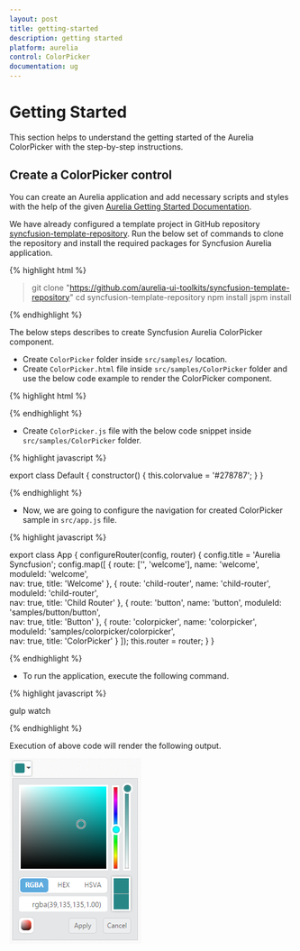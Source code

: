 ```yaml
---
layout: post
title: getting-started
description: getting started
platform: aurelia
control: ColorPicker
documentation: ug
---
```


# Getting Started

This section helps to understand the getting started of the Aurelia ColorPicker with the step-by-step instructions.

## Create a ColorPicker control

You can create an Aurelia application and add necessary scripts and styles with the help of the given [Aurelia Getting Started Documentation](https://help.syncfusion.com/aurelia/overview).

We have already configured a template project in GitHub repository [syncfusion-template-repository](https://github.com/aurelia-ui-toolkits/syncfusion-template-repository). Run the below set of commands to clone the repository and install the required packages for Syncfusion Aurelia application.

{% highlight html %}

> git clone "https://github.com/aurelia-ui-toolkits/syncfusion-template-repository"
> cd syncfusion-template-repository
> npm install
> jspm install

{% endhighlight %}

The below steps describes to create Syncfusion Aurelia ColorPicker component.

* Create `ColorPicker` folder inside `src/samples/` location.
* Create `ColorPicker.html` file inside `src/samples/ColorPicker` folder and use the below code example to render the ColorPicker component.

{% highlight html %}

<template>
       <input id="colorpick" type="text" ej-color-picker="e-value.bind:colorvalue" />
</template>

{% endhighlight %}

* Create `ColorPicker.js` file with the below code snippet inside `src/samples/ColorPicker` folder.

{% highlight javascript %}

export class Default {
    constructor() {
      this.colorvalue = '#278787';
    }
}

{% endhighlight %}

* Now, we are going to configure the navigation for created ColorPicker sample in `src/app.js` file.

{% highlight javascript %}

export class App {
 configureRouter(config, router) {
  config.title = 'Aurelia Syncfusion';
  config.map([
   { route: ['', 'welcome'], name: 'welcome', moduleId: 'welcome',                              
                nav: true, title: 'Welcome' },
   { route: 'child-router',  name: 'child-router', moduleId: 'child-router',                         
                nav: true, title: 'Child Router' },
   { route: 'button',        name: 'button', moduleId: 'samples/button/button',                
                nav: true, title: 'Button' },
   { route: 'colorpicker',        name: 'colorpicker',       moduleId: 'samples/colorpicker/colorpicker',                
                nav: true, title: 'ColorPicker' }
 ]);
 this.router = router;
 }
}

{% endhighlight %}


* To run the application, execute the following command.

{% highlight javascript %}

gulp watch

{% endhighlight %}

Execution of above code will render the following output.

![](getting-started-images/getting-started-img1.png) 
